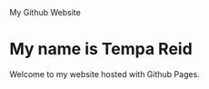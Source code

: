 <!DOC TYPE html >
<html>
  <head>
    My Github Website
  </head>
  <body>
  <h1>My name is Tempa Reid</h1>
  <p>Welcome to my website hosted with Github Pages.</p>
  </body>
</html>
